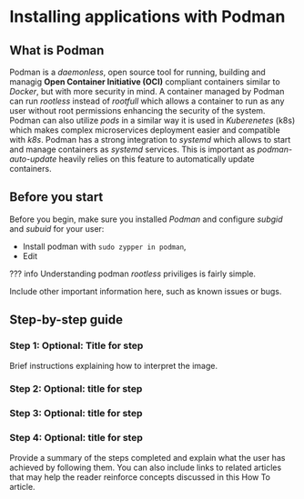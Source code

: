 # Installing applications with Podman

## What is Podman
Podman is a _daemonless_, open source tool for running, building and managig __Open Container Initiative (OCI)__ compliant containers similar to _Docker_, but with more security in mind. A container managed by Podman can run _rootless_ instead of _rootfull_ which allows a container to run as any user without root permissions enhancing the security of the system. Podman can also utilize _pods_ in a similar way it is used in _Kuberenetes_ (k8s) which makes complex microservices deployment easier and compatible with _k8s_. Podman has a strong integration to _systemd_ which allows to start and manage containers as _systemd_ services. This is important as _podman-auto-update_ heavily relies on this feature to automatically update containers.

## Before you start
Before you begin, make sure you installed _Podman_ and configure _subgid_ and _subuid_ for your user:

* Install podman with `sudo zypper in podman`,
* Edit 

??? info
    Understanding podman _rootless_ priviliges is fairly simple. 

Include other important information here, such as known issues or bugs.

## Step-by-step guide

### Step 1: Optional: Title for step 
Brief instructions explaining how to interpret the image.

### Step 2: Optional: title for step

### Step 3: Optional: title for step
### Step 4: Optional: title for step

Provide a summary of the steps completed and explain what the user has achieved by following them. You can also include links to related articles that may help the reader reinforce concepts discussed in this How To article.